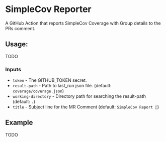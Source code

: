 # SimpleCov Reporter

A GitHub Action that reports SimpleCov Coverage with Group details to the PRs comment.

<!-- ![Demo](./report.png) -->

## Usage:

TODO

<!-- This action needs JSON file generated by following gem.

https://github.com/pi-chan/simplecov-json

The action works only with `pull_request` event. -->

### Inputs

- `token` - The GITHUB_TOKEN secret.
- `result-path` - Path to last_run json file. (default: `coverage/coverage.json`)
- `working-directory` - Directory path for searching the result-path (default: `.`)
- `title` - Subject line for the MR Comment (default: `SimpleCov Report 🎉`)

## Example

TODO

<!-- ```yaml
name: Tests
on:
  pull_request:

jobs:
  build:
    steps:
      - name: Test
        run: bundle exec rspec

      - name: Simplecov Report
        uses: pi-chan/simplecov-report-group-action@v1
        with:
          token: ${{ secrets.GITHUB_TOKEN }}
``` -->
